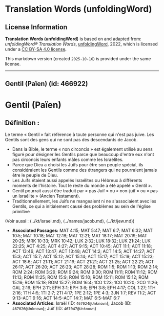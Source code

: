 # Translation Words (unfoldingWord)

## License Information

**Translation Words (unfoldingWord)** is based on and adapted from: _unfoldingWord® Translation Words_, [unfoldingWord](https://unfoldingword.org/utw), 2022, which is licensed under a [CC BY-SA 4.0 license](https://creativecommons.org/licenses/by-sa/4.0/legalcode.en).

This markdown version (created `2025-10-16`) is provided under the same license.



--------------------------------

## Gentil (Païen) (id: 466922)

Gentil (Païen)
==============

Définition :
------------

Le terme « Gentil » fait référence à toute personne qui n'est pas juive. Les Gentils sont des gens qui ne sont pas des descendants de Jacob.

* Dans la Bible, le terme « non circoncis » est également utilisé au sens figuré pour désigner les Gentils parce que beaucoup d'entre eux n'ont pas circoncis leurs enfants mâles comme les Israélites.
* Parce que Dieu a choisi les Juifs pour être son peuple spécial, ils considéraient les Gentils comme des étrangers qui ne pourraient jamais être le peuple de Dieu.
* Les Juifs étaient aussi appelés Israélites ou Hébreux à différents moments de l'histoire. Tout le reste du monde a été appelé « Gentil ».
* Gentil pourrait aussi être traduit par « pas Juif » ou « non\-juif » ou « pas un Israélite » (Ancien Testament).
* Traditionnellement, les Juifs ne mangeaient ni ne s'associaient avec les Gentils, ce qui a initialement causé des problèmes au sein de l'église primitive

(Voir aussi : (../kt/israel.md), (../names/jacob.md), (../kt/jew.md))

* **Associated Passages:** MAT 4:15; MAT 5:47; MAT 6:7; MAT 6:32; MAT 10:5; MAT 10:18; MAT 12:18; MAT 12:21; MAT 18:17; MAT 20:19; MAT 20:25; MRK 10:33; MRK 10:42; LUK 2:32; LUK 18:32; LUK 21:24; LUK 22:25; ACT 4:25; ACT 4:27; ACT 9:15; ACT 10:45; ACT 11:1; ACT 11:18; ACT 13:46; ACT 13:47; ACT 13:48; ACT 14:2; ACT 14:5; ACT 14:27; ACT 15:3; ACT 15:7; ACT 15:12; ACT 15:14; ACT 15:17; ACT 15:19; ACT 15:23; ACT 18:6; ACT 21:11; ACT 21:19; ACT 21:21; ACT 21:25; ACT 22:21; ACT 26:17; ACT 26:20; ACT 26:23; ACT 28:28; ROM 1:5; ROM 1:13; ROM 2:14; ROM 2:24; ROM 3:29; ROM 9:24; ROM 9:30; ROM 11:11; ROM 11:12; ROM 11:13; ROM 11:25; ROM 15:9; ROM 15:10; ROM 15:11; ROM 15:12; ROM 15:16; ROM 15:18; ROM 15:27; ROM 16:4; 1CO 1:23; 1CO 10:20; 2CO 11:26; GAL 2:16; EPH 2:11; EPH 3:1; EPH 3:6; EPH 3:8; EPH 4:17; COL 1:27; 1TH 2:16; 1TH 4:5; 1TI 2:7; 2TI 4:17; 1PE 2:12; 1PE 4:3; 3JN 1:7; REV 11:2; ACT 9:13–ACT 9:16; ACT 14:5–ACT 14:7; MAT 6:5–MAT 6:7
* **Associated Articles:** Israël (ID: `467024@Unknown`); Jacob (ID: `467026@Unknown`); Juif (ID: `467047@Unknown`)

